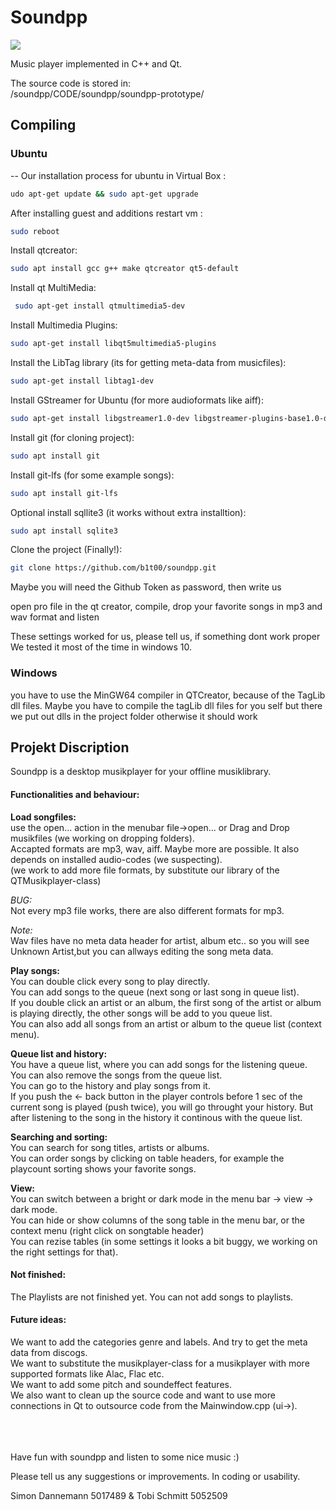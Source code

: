 # Soundpp

![](CODE/soundpp/soundpp-prototype/img/logo_groß.png)


Music player implemented in C++ and Qt.

The source code is stored in:<br />
/soundpp/CODE/soundpp/soundpp-prototype/

## Compiling
### Ubuntu 

-- Our installation process for ubuntu in Virtual Box :  
````bash
udo apt-get update && sudo apt-get upgrade
````

After installing guest and additions restart vm :
````bash
sudo reboot
````

Install qtcreator:
````bash
sudo apt install gcc g++ make qtcreator qt5-default
````

Install qt MultiMedia:
````bash
 sudo apt-get install qtmultimedia5-dev
````

Install Multimedia Plugins:
````bash
sudo apt-get install libqt5multimedia5-plugins
````

Install the LibTag library (its for getting meta-data from musicfiles):
````bash
sudo apt-get install libtag1-dev
````

Install GStreamer for Ubuntu (for more audioformats like aiff):
````bash
sudo apt-get install libgstreamer1.0-dev libgstreamer-plugins-base1.0-dev libgstreamer-plugins-bad1.0-dev gstreamer1.0-plugins-base gstreamer1.0-plugins-good gstreamer1.0-plugins-bad gstreamer1.0-plugins-ugly gstreamer1.0-libav gstreamer1.0-doc gstreamer1.0-tools gstreamer1.0-x gstreamer1.0-alsa gstreamer1.0-gl gstreamer1.0-gtk3 gstreamer1.0-qt5 gstreamer1.0-pulseaudio
````

Install git (for cloning project):
````bash
sudo apt install git
````

Install git-lfs (for some example songs):
````bash
sudo apt install git-lfs
````

Optional install sqllite3 (it works without extra installtion):
````bash
sudo apt install sqlite3
````

Clone the project (Finally!):
````bash
git clone https://github.com/b1t00/soundpp.git
````

Maybe you will need the Github Token as password, then write us

open pro file in the qt creator, compile, drop your favorite songs in mp3 and wav format and listen

These settings worked for us, please tell us, if something dont work proper
We tested it most of the time in windows 10.

### Windows 

you have to use the MinGW64 compiler in QTCreator, because of the TagLib dll files. Maybe you have to compile the tagLib dll files for you self
but there we put out dlls in the project folder
otherwise it should work 

## Projekt Discription

Soundpp is a desktop musikplayer for your offline musiklibrary.

#### Functionalities and behaviour:

**Load songfiles:**<br />
use the open... action in the menubar file->open... or 
Drag and Drop musikfiles (we working on dropping folders).<br />
Accapted formats are mp3, wav, aiff. Maybe more are possible. It also depends on installed audio-codes (we suspecting).<br />
(we work to add more file formats, by substitute our library of the QTMusikplayer-class)

*BUG:*<br />
Not every mp3 file works, there are also different formats for mp3.

*Note:*<br />
Wav files have no meta data header for artist, album etc.. so you will see Unknown Artist,but you can allways editing the song meta data.

**Play songs:**<br />
You can double click every song to play directly.<br />
You can add songs to the queue (next song or last song in queue list).<br />
If you double click an artist or an album, 
the first song of the artist or album is playing directly, the other songs will be add to you queue list.<br />
You can also add all songs from an artist or album to the queue list (context menu).

**Queue list and history:**
<br />
You have a queue list, where you can add songs for the listening queue.<br />
You can also remove the songs from the queue list.<br />
You can go to the history and play songs from it.<br />
If you push the <- back button in the player controls before 1 sec of the current song is played (push twice), you will go throught your history.
But after listening to the song in the history it continous with the queue list.<br />

**Searching and sorting:**
<br />
You can search for song titles, artists or albums.<br />
You can order songs by clicking on table headers, 
for example the playcount sorting shows your favorite songs.

**View:**<br />
You can switch between a bright or dark mode in the menu bar -> view -> dark mode. <br />
You can hide or show columns of the song table in the menu bar, or the context menu (right click on songtable header)<br />
You can rezise tables (in some settings it looks a bit buggy, we working on the right settings for that).<br />

#### Not finished:<br />
The Playlists are not finished yet. You can not add songs to playlists.
#### Future ideas:<br />
We want to add the categories genre and labels. And try to get the meta data from discogs.<br />
We want to substitute the musikplayer-class for a musikplayer with more supported formats like Alac, Flac etc. <br />
We want to add some pitch and soundeffect features. <br />
We also want to clean up the source code and want to use more connections in Qt to outsource code from the Mainwindow.cpp (ui->). 
<br />
<br />

<br />
<br />
Have fun with soundpp and listen to some nice music :) 

Please tell us any suggestions or improvements. In coding or usability.

Simon Dannemann 5017489 & Tobi Schmitt 5052509